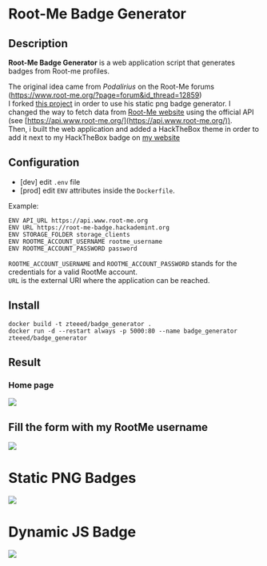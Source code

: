 # Root-Me Badge Generator

## Description

**Root-Me Badge Generator** is a web application script that generates badges from Root-me profiles.

The original idea came from *Podalirius* on the Root-Me forums (https://www.root-me.org/?page=forum&id_thread=12859) \
I forked [this project](https://github.com/HexPandaa/RootMe-Badge-Generator) in order to use his static png badge generator. I changed the way to fetch data from [Root-Me website](https://www.root-me.org/) using the official API (see [https://api.www.root-me.org/](https://api.www.root-me.org/)). \
Then, i built the web application and added a HackTheBox theme in order to add it next to my HackTheBox badge on [my website](https://www.duboc.xyz/about)

## Configuration

- [dev] edit `.env` file 
- [prod] edit `ENV` attributes inside the `Dockerfile`.

Example:
```
ENV API_URL https://api.www.root-me.org
ENV URL https://root-me-badge.hackademint.org
ENV STORAGE_FOLDER storage_clients
ENV ROOTME_ACCOUNT_USERNAME rootme_username
ENV ROOTME_ACCOUNT_PASSWORD password 
```

`ROOTME_ACCOUNT_USERNAME` and `ROOTME_ACCOUNT_PASSWORD` stands for the credentials for a valid RootMe account. \
`URL` is the external URI where the application can be reached.

## Install 

```
docker build -t zteeed/badge_generator .
docker run -d --restart always -p 5000:80 --name badge_generator zteeed/badge_generator
```

## Result

### Home page

![](./example/screenshot1.png)

## Fill the form with my RootMe username
![](./example/screenshot2.png)

# Static PNG Badges
![](./example/screenshot3.png)

# Dynamic JS Badge
![](./example/screenshot4.png)
